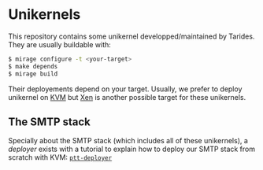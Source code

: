 # Unikernels

This repository contains some unikernel developped/maintained by Tarides. They are usually buildable with:
```sh
$ mirage configure -t <your-target>
$ make depends
$ mirage build
```

Their deployements depend on your target. Usually, we prefer to deploy unikernel on [KVM][kvm] but [Xen][xen] is another possible target for these unikernels.

## The SMTP stack

Specially about the SMTP stack (which includes all of these unikernels), a _deployer_ exists with a tutorial to explain how to deploy our SMTP stack from scratch with KVM: [`ptt-deployer`][ptt-deployer]

[kvm]: https://www.linux-kvm.org/page/Main_Page
[xen]: https://xenproject.org/
[ptt-deployer]: https://github.com/mirage/ptt-deployer
